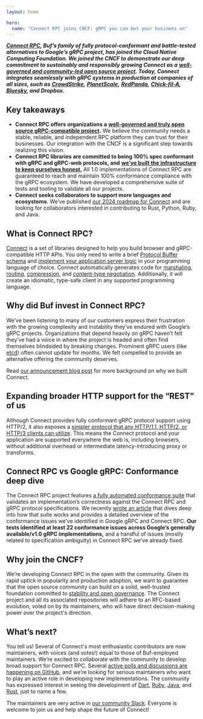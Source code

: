 ```yaml
---
layout: home

hero:
  name: "Connect RPC joins CNCF: gRPC you can bet your business on"
---
```


[**_Connect RPC_**](https://connectrpc.com/)**_, Buf’s family of fully protocol-conformant and battle-tested alternatives to Google’s gRPC project, has joined the Cloud Native Computing Foundation. We joined the CNCF to demonstrate our deep commitment to sustainably and responsibly growing Connect as a_** [**_well-governed and community-led open source project_**](https://connectrpc.com/docs/governance/project-governance)**_. Today, Connect integrates seamlessly with gRPC systems in production at companies of all sizes, such as_** [**_CrowdStrike_**](https://github.com/CrowdStrike/perseus/pull/155)**_,_** [**_PlanetScale_**](https://planetscale.com/blog/faster-mysql-with-http3#can-http-be-faster-than-the-mysql-protocol)**_,_** [**_RedPanda_**](https://github.com/redpanda-data/console/blob/master/backend/go.mod)**_,_** [**_Chick-fil-A_**](https://medium.com/chick-fil-atech/connect-ing-chick-fil-a-2008bdf10be9)**_,_** [**_Bluesky_**](https://jazco.dev/2024/01/10/golang-and-epoll/)**_, and Dropbox._**

## Key takeaways

- **Connect RPC offers organizations a** [**well-governed and truly open source gRPC-compatible project**](https://connectrpc.com/docs/governance/project-governance)**.** We believe the community needs a stable, reliable, and independent RPC platform they can trust for their businesses. Our integration with the CNCF is a significant step towards realizing this vision.
- **Connect RPC libraries are committed to being 100% spec conformant with gRPC and gRPC-web protocols, and** [**we’ve built the infrastructure to keep ourselves honest.**](https://github.com/connectrpc/conformance) All 1.0 implementations of Connect RPC are guaranteed to reach and maintain 100% conformance compliance with the gRPC ecosystem. We have developed a comprehensive suite of tests and tooling to validate all our projects.
- **Connect seeks collaborators to support more languages and ecosystems**. We’ve published [our 2024 roadmap for Connect](https://github.com/orgs/connectrpc/discussions/16) and are looking for collaborators interested in contributing to Rust, Python, Ruby, and Java.

## What is Connect RPC?

[Connect](https://connectrpc.com/) is a set of libraries designed to help you build browser and gRPC-compatible HTTP APIs. You only need to write a brief [Protocol Buffer schema](https://connectrpc.com/docs/go/getting-started#define-a-service) and [implement your application server logic](https://connectrpc.com/docs/go/getting-started#implement-handler) in your programming language of choice. Connect automatically generates code for [marshaling](https://connectrpc.com/docs/go/serialization-and-compression), [routing](https://connectrpc.com/docs/go/routing), [compression](https://connectrpc.com/docs/go/serialization-and-compression#compression), and [content-type negotiation](https://connectrpc.com/docs/multi-protocol). Additionally, it will create an idiomatic, type-safe client in any supported programming language.

## Why did Buf invest in Connect RPC?

We’ve been listening to many of our customers express their frustration with the growing complexity and instability they’ve endured with Google’s gRPC projects. Organizations that depend heavily on gRPC haven’t felt they’ve had a voice in where the project is headed and often find themselves blindsided by breaking changes. Prominent gRPC users (like [etcd](https://etcd.io/)) often cannot update for months. We felt compelled to provide an alternative offering the community deserves.

Read [our announcement blog post](/blog/connect-a-better-grpc/index.md) for more background on why we built Connect.

## Expanding broader HTTP support for the “REST” of us

Although Connect provides fully conformant gRPC protocol support using HTTP/2, it also exposes a [simpler protocol that any HTTP/1.1, HTTP/2, or HTTP/3 clients can utilize](https://connectrpc.com/docs/protocol). This means the Connect protocol and your application are supported everywhere the web is, including browsers, without additional overhead or intermediate latency-introducing proxy or transforms.

## Connect RPC vs Google gRPC: Conformance deep dive

The Connect RPC project features [a fully automated conformance suite](https://github.com/connectrpc/conformance) that validates an implementation’s correctness against the Connect RPC and gRPC protocol specifications. We recently [wrote an article](/blog/grpc-conformance-deep-dive/index.md) that dives deep into how that suite works and provides a detailed overview of the conformance issues we’ve identified in Google gRPC and Connect RPC. **Our tests identified at least 22 conformance issues across Google’s generally available/v1.0 gRPC implementations,** and a handful of issues (mostly related to specification ambiguity) in Connect RPC we’ve already fixed.

## Why join the CNCF?

We’re developing Connect RPC in the open with the community. Given its rapid uptick in popularity and production adoption, we want to guarantee that the open source community can build on a solid, well-trusted foundation committed to [stability and open governance](https://connectrpc.com/docs/governance/project-governance). The Connect project and all its associated repositories will adhere to an RFC-based evolution, voted on by its maintainers, who will have direct decision-making power over the project's direction.

## What’s next?

You tell us! Several of Connect's most enthusiastic contributors are now maintainers, with voices (and votes!) equal to those of Buf-employed maintainers. We’re excited to collaborate with the community to develop broad support for Connect RPC. Several [active polls and discussions are happening on GitHub](https://github.com/orgs/connectrpc/discussions), and we’re looking for serious maintainers who want to play an active role in developing new implementations. The community has expressed interest in seeing the development of [Dart](https://github.com/orgs/connectrpc/discussions/8), [Ruby](https://github.com/orgs/connectrpc/discussions/9), [Java](https://github.com/orgs/connectrpc/discussions/11), and [Rust](https://github.com/orgs/connectrpc/discussions/7), just to name a few.

The maintainers are very active in [our community Slack](https://buf.build/b/slack). Everyone is welcome to join us and help shape the future of Connect!
